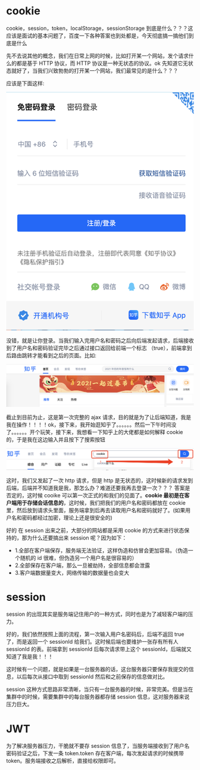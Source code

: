 # cookie

cookie，session，token，localStorage，sessionStorage 到底是什么？？？这应该是面试的基本问题了，百度一下各种答案也到处都是，今天彻底搞一搞他们到底是什么

先不去说其他的概念，我们在日常上网的时候，比如打开某一个网站，发个请求什么的都是基于 HTTP 协议，而 HTTP 协议是一种无状态的协议。ok 先知道它无状态就好了，当我们兴致勃勃的打开某一个网站，我们最常见的是什么？？？

应该是下面这样:

![avatar](/assets/images/Internet/cookie/login.png)

没错，就是让你登录。当我们输入完用户名和密码之后向后端发起请求，后端接收到了用户名和密码验证完毕之后通过接口返回给前端一个标志 （true），前端拿到后路由跳转才能看到之后的页面。比如:

![avatar](/assets/images/Internet/cookie/index.png)

截止到目前为止，这是第一次完整的 ajax 请求，目的就是为了让后端知道，我是我在操作！！！！ok，接下来，我开始逛知乎了。。。。。。然后一下午时间没了。。。。。。开个玩笑，接下来，我想看一下知乎上的大佬都是如何解释 cookie 的，于是我在这边输入并且按下了搜索按钮

![avatar](/assets/images/Internet/cookie/search.png)

这时，我们又发起了一次 http 请求，但是 http 是无状态的，这时候新的请求发到后端，后端并不知道我是我，那怎么办？难道还要我再去登录一次？？？ 答案是否定的，这时候 cooike 可以第一次正式的和我们的见面了。<strong>cookie 最初是在客户端用于存储会话信息的</strong>，这时候，我们把我们的用户名和密码都放在 cookie 里，然后放到请求头里面，服务端拿到后再去读取用户名和密码就好了。(如果用户名和密码都经过加密，理论上还是很安全的)

好的 在 session 出来之前，大部分的网站都是采用 cookie 的方式来进行状态保持的，那为什么还要搞出来 session 呢？因为如下：

-   1.全部在客户端保存，服务端无法验证，这样伪造和仿冒会更加容易。（伪造一个随机的 id 很难，但伪造另一个用户名是很容易的）
-   2.全部保存在客户端，那么一旦被劫持，全部信息都会泄露
-   3.客户端数据量变大，网络传输的数据量也会变大

# session

session 的出现其实是服务端记住用户的一种方式，同时也是为了减轻客户端的压力。

好的，我们依然按照上面的流程，第一次输入用户名密码后，后端不返回 true 了，而是返回一个 sessionId 给我们。这时候后端也要维护一张存有所有人 sessionId 的表。前端拿到 sessionId 后每次请求带上这个 sessionId，后端就又知道了我是我！！！

这时候有一个问题，就是如果是一台服务器的话，这台服务器只要保存我提交的信息，以后每次从接口中取到 sessionId 然后和之前保存的信息做对比。

session 这种方式思路非常清晰，当只有一台服务器的时候，非常完美。但是当在集群中的时候，需要集群中的每台服务器都存储 session 信息，这对服务器来说压力巨大。

# JWT

为了解决服务器压力，干脆就不要存 session 信息了，当服务端接收到了用户名密码验证之后，下发一条 token.token 存在客户端，每次发起请求的时候携带 token。服务端接收之后解析，直接给权限即可。
